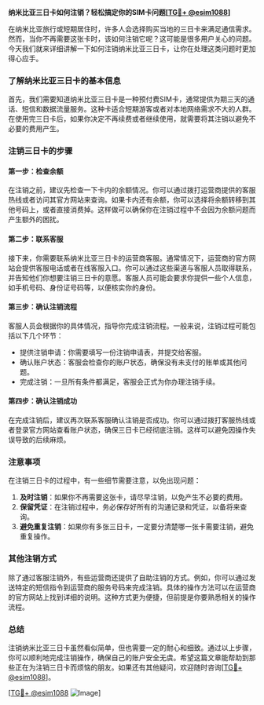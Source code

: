 **纳米比亚三日卡如何注销？轻松搞定你的SIM卡问题[[TG💪+ @esim1088](https://t.me/s/esim1088)]**

在纳米比亚旅行或短期居住时，许多人会选择购买当地的三日卡来满足通信需求。然而，当你不再需要这张卡时，该如何注销它呢？这可能是很多用户关心的问题。今天我们就来详细讲解一下如何注销纳米比亚三日卡，让你在处理这类问题时更加得心应手。

### 了解纳米比亚三日卡的基本信息

首先，我们需要知道纳米比亚三日卡是一种预付费SIM卡，通常提供为期三天的通话、短信和数据流量服务。这种卡适合短期游客或者对本地网络需求不大的人群。在使用完三日卡后，如果你决定不再续费或者继续使用，就需要将其注销以避免不必要的费用产生。

### 注销三日卡的步骤

#### 第一步：检查余额
在注销之前，建议先检查一下卡内的余额情况。你可以通过拨打运营商提供的客服热线或者访问其官方网站来查询。如果卡内还有余额，你可以选择将余额转移到其他号码上，或者直接消费掉。这样做可以确保你在注销过程中不会因为余额问题而产生额外的困扰。

#### 第二步：联系客服
接下来，你需要联系纳米比亚三日卡的运营商客服。通常情况下，运营商的官方网站会提供客服电话或者在线客服入口。你可以通过这些渠道与客服人员取得联系，并告知他们你想要注销三日卡的意愿。客服人员可能会要求你提供一些个人信息，如手机号码、身份证号码等，以便核实你的身份。

#### 第三步：确认注销流程
客服人员会根据你的具体情况，指导你完成注销流程。一般来说，注销过程可能包括以下几个环节：
- 提供注销申请：你需要填写一份注销申请表，并提交给客服。
- 确认账户状态：客服会检查你的账户状态，确保没有未支付的账单或其他问题。
- 完成注销：一旦所有条件都满足，客服会正式为你办理注销手续。

#### 第四步：确认注销成功
在完成注销后，建议再次联系客服确认注销是否成功。你可以通过拨打客服热线或者登录官方网站查看账户状态，确保三日卡已经彻底注销。这样可以避免因操作失误导致的后续麻烦。

### 注意事项

在注销三日卡的过程中，有一些细节需要注意，以免出现问题：
1. **及时注销**：如果你不再需要这张卡，请尽早注销，以免产生不必要的费用。
2. **保留凭证**：在注销过程中，务必保存好所有的沟通记录和凭证，以备将来查询。
3. **避免重复注销**：如果你有多张三日卡，一定要分清楚哪一张卡需要注销，避免重复操作。

### 其他注销方式

除了通过客服注销外，有些运营商还提供了自助注销的方式。例如，你可以通过发送特定的短信指令到运营商的服务号码来完成注销。具体的操作方法可以在运营商的官方网站上找到详细的说明。这种方式更为便捷，但前提是你要熟悉相关的操作流程。

### 总结

注销纳米比亚三日卡虽然看似简单，但也需要一定的耐心和细致。通过以上步骤，你可以顺利地完成注销操作，确保自己的账户安全无虞。希望这篇文章能帮助到那些正在为注销三日卡而烦恼的朋友。如果还有其他疑问，欢迎随时咨询[[TG💪+ @esim1088](https://t.me/s/esim1088)]。

[[TG💪+ @esim1088](https://t.me/s/esim1088) ![Image](https://i.postimg.cc/4NQfJmqS/Snipaste-2025-05-13-00-14-12.png)]